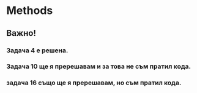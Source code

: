 # Methods

## Важно!
### Задача 4 е решена.
### Задача 10 ще я пререшавам и за това не съм пратил кода.
### задача 16 също ще я пререшавам, но съм пратил кода.
